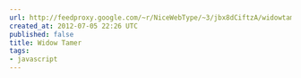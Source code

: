 ```yaml
---
url: http://feedproxy.google.com/~r/NiceWebType/~3/jbx8dCiftzA/widowtamer
created_at: 2012-07-05 22:26 UTC
published: false
title: Widow Tamer
tags:
- javascript
---
```



